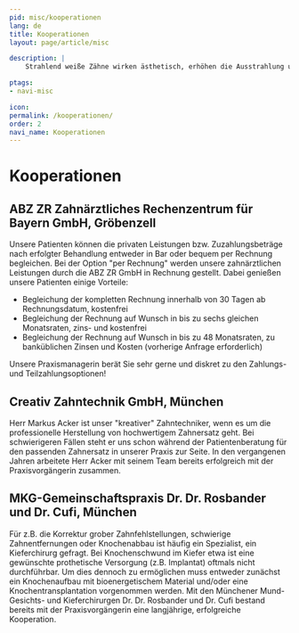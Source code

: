```yaml
---
pid: misc/kooperationen
lang: de
title: Kooperationen
layout: page/article/misc

description: |
    Strahlend weiße Zähne wirken ästhetisch, erhöhen die Ausstrahlung und unterstützen einen positiven Gesamteindruck. Jeder hat grundsätzlich einen individuellen Zahnfarbton, der durch Bleaching deutlich verbessert werden kann.

ptags:
- navi-misc

icon: 
permalink: /kooperationen/
order: 2
navi_name: Kooperationen
---
```



<section class="content-space-b-2 bg-light"><div class="container" container></div></section>

#  Kooperationen


## ABZ ZR Zahnärztliches Rechenzentrum für Bayern GmbH, Gröbenzell

Unsere Patienten können die privaten Leistungen bzw. Zuzahlungsbeträge nach erfolgter Behandlung entweder in Bar oder bequem per Rechnung begleichen. Bei der Option "per Rechnung" werden unsere zahnärztlichen Leistungen durch die ABZ ZR GmbH in Rechnung gestellt. Dabei genießen unsere Patienten einige Vorteile:

- Begleichung der kompletten Rechnung innerhalb von 30 Tagen ab Rechnungsdatum, kostenfrei
- Begleichung der Rechnung auf Wunsch in bis zu sechs gleichen Monatsraten, zins- und kostenfrei
- Begleichung der Rechnung auf Wunsch in bis zu 48 Monatsraten, zu banküblichen Zinsen und Kosten (vorherige Anfrage erforderlich)

Unsere Praxismanagerin berät Sie sehr gerne und diskret zu den Zahlungs- und Teilzahlungsoptionen!


## Creativ Zahntechnik GmbH, München

Herr Markus Acker ist unser "kreativer" Zahntechniker, wenn es um die professionelle Herstellung von hochwertigem Zahnersatz geht. Bei schwierigeren Fällen steht er uns schon während der Patientenberatung für den passenden Zahnersatz in unserer Praxis zur Seite. In den vergangenen Jahren arbeitete Herr Acker mit seinem Team bereits erfolgreich mit der Praxisvorgängerin zusammen.


## MKG-Gemeinschaftspraxis Dr. Dr. Rosbander und Dr. Cufi, München

Für z.B. die Korrektur grober Zahnfehlstellungen, schwierige Zahnentfernungen oder Knochenabbau ist häufig ein Spezialist, ein Kieferchirurg gefragt. Bei Knochenschwund im Kiefer etwa ist eine gewünschte prothetische Versorgung (z.B. Implantat) oftmals nicht durchführbar. Um dies dennoch zu ermöglichen muss entweder zunächst ein Knochenaufbau mit bioenergetischem Material und/oder eine Knochentransplantation vorgenommen werden. Mit den Münchener Mund- Gesichts- und Kieferchirurgen Dr. Dr. Rosbander und Dr. Cufi bestand bereits mit der Praxisvorgängerin eine langjährige, erfolgreiche Kooperation.
